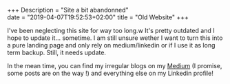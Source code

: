 +++
Description = "Site a bit abandonned"  
date = "2019-04-07T19:52:53+02:00"
title = "Old Website"
+++

I've been neglecting this site for way too long.w It's pretty outdated and I hope to update it... sometime. I am still unsure wether I want to turn this into a pure landing page and only rely on medium/linkedin or if I use it as long term backup. Still, it needs update.

In the mean time, you can find my irregular blogs on my [Medium](https://medium.com/the-city-the-city) (I promise, some posts are on the way !) and everything else on my Linkedin profile!
